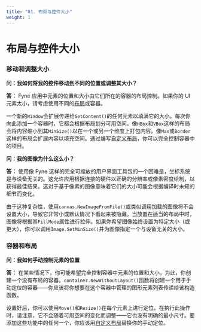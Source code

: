 ```yaml
---
title: "01. 布局与控件大小"
weight: 1
---
```


# 布局与控件大小 

### 移动和调整大小

**问：我如何将我的控件移动到不同的位置或调整其大小？**

**答：** Fyne 应用中元素的位置和大小由它们所在的容器的布局控制。如果你的 UI 元素太小，请考虑使用不同的[布局](/docs/02-explore/04-layouts)或容器。

一个新的`Window`会扩展传递给`SetContent()`的任何元素以填满它的大小。每次你向此添加一个容器时，它都会根据布局划分可用空间。像`HBox`和`VBox`这样的布局会将内容缩小到其`MinSize()`以在一个或另一个维度上打包内容。像`Max`或`Border`这样的布局会扩展内容以填充空间。通过编写[自定义布局](/docs/08-extend/01-custom-layout)，你可以完全控制容器中的项目。

**问：我的图像为什么这么小？**

**答：** 使用像 Fyne 这样的完全可缩放的用户界面工具包的一个困难是，坐标系统是与设备无关的。这允许应用根据连接的硬件以正确的分辨率或像素密度绘制，以获得最佳结果。这对于基于像素的图像意味着它们的大小可能会根据编译时未知的细节而变化。

由于这种复杂性，使用`canvas.NewImageFromFile()`或类似调用加载的图像将不会设置大小，导致它非常小或默认情况下看起来被隐藏。当放置在适当的布局中时，图像将根据其`FillMode`属性进行拉伸。如果你希望图像始终设置为特定大小（或更大），你可以调用`Image.SetMinSize()`并为图像指定一个与设备无关的大小。

### 容器和布局

**问：我如何手动控制元素的位置**

**答：** 在某些情况下，你可能希望完全控制容器中元素的位置和大小。为此，你创建一个没有布局的容器。`container.NewWithoutLayout()`函数将创建一个用于手动定位的容器——你应该将你想要在这个容器中管理的图形元素列表传递给该构造函数。

设置好后，你可以使用`Move()`和`Resize()`在每个元素上进行定位。在执行此操作时，请注意，它不会随着可用空间的变化而调整——它也没有明确的最小尺寸。要添加这些功能中的任何一个，你应该用[自定义布局](/docs/08-extend/01-custom-layout)替换你的手动定位。
